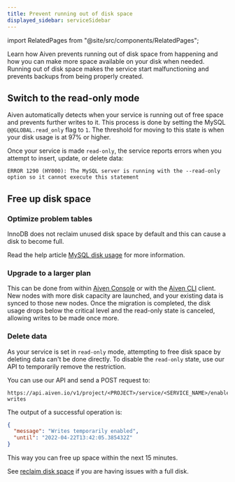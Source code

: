 ```yaml
---
title: Prevent running out of disk space
displayed_sidebar: serviceSidebar
---
```


import RelatedPages from "@site/src/components/RelatedPages";

Learn how Aiven prevents running out of disk space from happening and how you can make more space available on your disk when needed. Running out of disk space makes the service start malfunctioning and prevents backups from being properly created.

## Switch to the read-only mode

Aiven automatically detects when your service is running out of free
space and prevents further writes to it. This process is done by setting
the MySQL `@@GLOBAL.read_only` flag to `1`. The threshold for moving to
this state is when your disk usage is at 97% or higher.

Once your service is made `read-only`, the service reports errors when
you attempt to insert, update, or delete data:

```
ERROR 1290 (HY000): The MySQL server is running with the --read-only option so it cannot execute this statement
```

## Free up disk space

### Optimize problem tables

InnoDB does not reclaim unused disk space by default and this can cause
a disk to become full.

Read the help article [MySQL disk
usage](/docs/products/mysql/howto/reclaim-disk-space)
for more information.

### Upgrade to a larger plan

This can be done from within [Aiven Console](https://console.aiven.io/)
or with the [Aiven CLI](/docs/tools/cli)
client. New nodes with more disk capacity are launched, and your
existing data is synced to those new nodes. Once the migration is
completed, the disk usage drops below the critical level and the
read-only state is canceled, allowing writes to be made once more.

### Delete data

As your service is set in `read-only` mode, attempting to free disk
space by deleting data can't be done directly. To disable the
`read-only` state,  use our API to temporarily remove the
restriction.

You can use our API and send a POST request to:

```text
https://api.aiven.io/v1/project/<PROJECT>/service/<SERVICE_NAME>/enable-writes
```

The output of a successful operation is:

```json
{
  "message": "Writes temporarily enabled",
  "until": "2022-04-22T13:42:05.385432Z"
}
```

This way you can free up space within the next 15 minutes.

<RelatedPages/>

See [reclaim disk space](/docs/products/mysql/howto/reclaim-disk-space) if you are having issues with a full disk.
